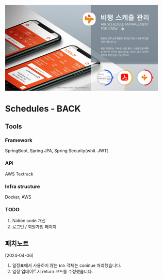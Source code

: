 ![intro.jpg](src%2Fmain%2Fresources%2Fstatic%2Fimg%2Fintro.jpg)

# Schedules - BACK

## Tools
### Framework
SpringBoot, Spring JPA, Spring Security(whit. JWT)

### API
AWS Textrack

### Infra structure
Docker, AWS

### TODO
1. Nation code 개선
2. 로그인 / 회원가입 페이지

## 패치노트
[2024-04-06]

1. 일정표에서 사용하지 않는 `blk` 객체는 coninue 처리했습니다. 
2. 일정 업데이트시 return 코드를 수정했습니다.